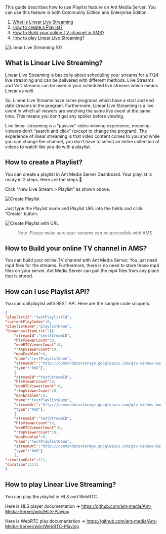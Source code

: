 This guide describes how to use Playlist feature on Ant Media Server. You can use this feature in both Community Edition and Enterprise Edition.

1. [What is Linear Live Streaming](#what-is-linear-live-streaming)
2. [How to create a Playlist?](#how-to-create-a-playlist)
3. [How to Build your online TV channel in AMS?](#how-to-build-your-online-tv-channel-in-ams)
4. [How to play Linear Live Streaming?](#how-to-play-linear-live-streaming)


![Linear Live Streaming 101](https://antmedia.io/wp-content/uploads/2020/07/ant-media-server-linear-live-stream-101.jpg)

## What is Linear Live Streaming?
Linear Live Streaming is basically about scheduling your streams for a 7/24 live streaming and can be delivered with different methods. Live Streams and VoD streams can be used in your scheduled live streams which means Linear as well.

So, Linear Live Streams have some programs which have a start and end date streams in the program. Furthermore, Linear Live Streaming is a live event in which all viewers are watching the same live event at the same time. This means you don’t get any spoiler before viewing.

Live linear streaming is a “passive” video viewing experience, meaning viewers don’t “search and click” (except to change the program). The experience of linear streaming is that video content comes to you and while you can change the channel, you don’t have to select an entire collection of videos to watch like you do with a playlist.

## How to create a Playlist?
You can create a playlist in Ant Media Server Dashboard. Your playlist is ready in 2 steps. Here are the steps 🙂

Click “New Live Stream > Playlist” as shown above.

![Create Playlist](https://antmedia.io/wp-content/uploads/2020/06/ant-media-server-new-playlist.jpg)

Just type the Playlist name and Playlist URL into the fields and click “Create” button.

![Create Playlist with URL](https://antmedia.io/wp-content/uploads/2020/06/ant-media-server-create-playlist.png)

> Note: Please make sure your streams can be accessible with AMS.

## How to Build your online TV channel in AMS?

You can build your online TV channel with Ant Media Server. You just need mp4 files for the streams. Furthermore, there is no need to store those mp4 files on your server. Ant Media Server can pull the mp4 files from any place that is stored.

## How can I use Playlist API?

You can call playlist with REST API. Here are the sample code snippets:
```json
{
"playlistId":"testPlaylistId",
"currentPlayIndex":0,
"playlistName":"playlistName",
"broadcastItemList":[{
	"streamId":"testStreamID",
	"hlsViewerCount":0,
	"webRTCViewerCount":0,
	"rtmpViewerCount":0,
	"mp4Enabled":0,
	"name":"testPlaylistName",
	"streamUrl":"http://commondatastorage.googleapis.com/gtv-videos-bucket/sample/Sintel.mp4",
	"type":"VoD"},
	{
	"streamId":"testStreamID",
	"hlsViewerCount":0,
	"webRTCViewerCount":0,
	"rtmpViewerCount":0,
	"mp4Enabled":0,
	"name":"testPlaylistName",
	"streamUrl":"http://commondatastorage.googleapis.com/gtv-videos-bucket/sample/ElephantsDream.mp4",
	"type":"VoD"},
	{
	"streamId":"testStreamID",
	"hlsViewerCount":0,
	"webRTCViewerCount":0,
	"rtmpViewerCount":0,
	"mp4Enabled":0,
	"name":"testPlaylistName",
	"streamUrl":"http://commondatastorage.googleapis.com/gtv-videos-bucket/sample/SubaruOutbackOnStreetAndDirt.mp4",
	"type":"VoD"}
	],
"creationDate":111,
"duration":1111
}
```

## How to play Linear Live Streaming?

You can play the playlist in HLS and WebRTC.

Here is HLS player documentation -> https://github.com/ant-media/Ant-Media-Server/wiki/HLS-Playing

Here is WebRTC play documentation -> https://github.com/ant-media/Ant-Media-Server/wiki/WebRTC-Playing
